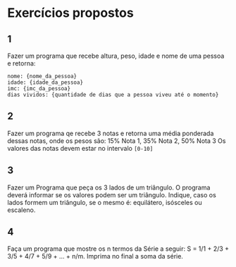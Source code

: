 # Exercícios propostos

## 1
Fazer um programa que recebe altura, peso, idade e nome de uma pessoa e retorna:
```
nome: {nome_da_pessoa}
idade: {idade_da_pessoa}
imc: {imc_da_pessoa}
dias vividos: {quantidade de dias que a pessoa viveu até o momento}
```
## 2
Fazer um programa qe recebe 3 notas e retorna uma média ponderada dessas notas, onde os pesos são: 15% Nota 1, 35% Nota 2, 50% Nota 3
Os valores das notas devem estar no intervalo `[0-10]`


## 3
Fazer um Programa que peça os 3 lados de um triângulo. O programa deverá informar se os valores podem ser um triângulo. 
Indique, caso os lados formem um triângulo, se o mesmo é: equilátero, isósceles ou escaleno.



## 4
Faça um programa que mostre os n termos da Série a seguir: S = 1/1 + 2/3 + 3/5 + 4/7 + 5/9 + ... + n/m. Imprima no final a soma da série.
